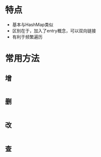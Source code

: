 
# 特点

- 基本与HashMap类似
- 区别在于，加入了entry概念，可以双向链接
- 有利于频繁遍历

# 常用方法

## 增

```Java

```

## 删

```Java

```

## 改

```Java

```

## 查

```Java

```


